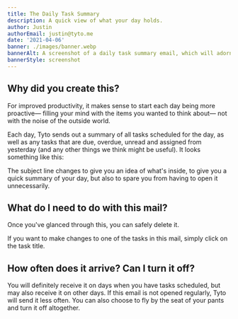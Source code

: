 ```yaml
---
title: The Daily Task Summary
description: A quick view of what your day holds.
author: Justin
authorEmail: justin@tyto.me
date: '2021-04-06'
banner: ./images/banner.webp
bannerAlt: A screenshot of a daily task summary email, which will adorn your inbox from time to time.
bannerStyle: screenshot
---
```


## Why did you create this?

For improved productivity, it makes sense to start each day being more proactive— filling your mind with the items you wanted to think about— not with the noise of the outside world.

Each day, Tyto sends out a summary of all tasks scheduled for the day, as well as any tasks that are due, overdue, unread and assigned from yesterday (and any other things we think might be useful). It looks something like this:

The subject line changes to give you an idea of what's inside, to give you a quick summary of your day, but also to spare you from having to open it unnecessarily.

## What do I need to do with this mail?

Once you've glanced through this, you can safely delete it.

If you want to make changes to one of the tasks in this mail, simply click on the task title.

## How often does it arrive? Can I turn it off?

You will definitely receive it on days when you have tasks scheduled, but may also receive it on other days. If this email is not opened regularly, Tyto will send it less often. You can also choose to fly by the seat of your pants and turn it off altogether.

